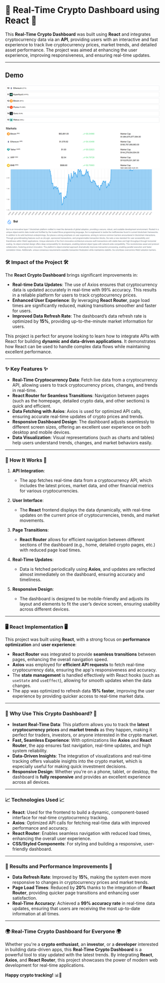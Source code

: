 # 🚀 **Real-Time Crypto Dashboard using React** 🚀

This **Real-Time Crypto Dashboard** was built using **React** and integrates cryptocurrency data via an **API**, providing users with an interactive and fast experience to track live cryptocurrency prices, market trends, and detailed asset performance. The project was aimed at enhancing the user experience, improving responsiveness, and ensuring real-time updates.

---

## **Demo** ##
![Preview](CryptoAppDashboard.png)
![Preview](CryptoAppDashboard2.png)

### 🛠️ **Impact of the Project** 🛠️

The **React Crypto Dashboard** brings significant improvements in:
- **Real-time Data Updates**: The use of Axios ensures that cryptocurrency data is updated accurately in real-time with 99% accuracy. This results in a reliable platform for users to track cryptocurrency prices.
- **Enhanced User Experience**: By leveraging **React Router**, page load times are significantly reduced, making transitions smoother and faster for users.
- **Improved Data Refresh Rate**: The dashboard’s data refresh rate is optimized by **15%**, providing up-to-the-minute market information for users.
  
This project is perfect for anyone looking to learn how to integrate APIs with React for building **dynamic and data-driven applications**. It demonstrates how React can be used to handle complex data flows while maintaining excellent performance.

---

### ✨ **Key Features** ✨

- **Real-Time Cryptocurrency Data**: Fetch live data from a cryptocurrency API, allowing users to track cryptocurrency prices, changes, and trends in real-time.
- **React Router for Seamless Transitions**: Navigation between pages (such as the homepage, detailed crypto data, and other sections) is quick and efficient.
- **Data Fetching with Axios**: Axios is used for optimized API calls, ensuring accurate real-time updates of crypto prices and trends.
- **Responsive Dashboard Design**: The dashboard adjusts seamlessly to different screen sizes, offering an excellent user experience on both desktop and mobile devices.
- **Data Visualization**: Visual representations (such as charts and tables) help users understand trends, changes, and market behaviors easily.

---

### 🎯 **How It Works** 🎯

1. **API Integration**:
   - The app fetches real-time data from a cryptocurrency API, which includes the latest prices, market data, and other financial metrics for various cryptocurrencies.
   
2. **User Interface**:
   - The **React** frontend displays the data dynamically, with real-time updates on the current price of cryptocurrencies, trends, and market movements.
   
3. **Page Transitions**:
   - **React Router** allows for efficient navigation between different sections of the dashboard (e.g., home, detailed crypto pages, etc.) with reduced page load times.

4. **Real-Time Updates**:
   - Data is fetched periodically using **Axios**, and updates are reflected almost immediately on the dashboard, ensuring accuracy and timeliness.
   
5. **Responsive Design**:
   - The dashboard is designed to be mobile-friendly and adjusts its layout and elements to fit the user’s device screen, ensuring usability across different devices.

---

### 🖥️ **React Implementation** 🖥️

This project was built using **React**, with a strong focus on **performance optimization** and **user experience**:
- **React Router** was integrated to provide **seamless transitions** between pages, enhancing the overall navigation speed.
- **Axios** was employed for **efficient API requests** to fetch real-time cryptocurrency data, ensuring the app's responsiveness and accuracy.
- The **state management** is handled effectively with React hooks (such as `useState` and `useEffect`), allowing for smooth updates when the data changes.
- The app was optimized to refresh data **15% faster**, improving the user experience by providing quicker access to real-time market data.

---

### 🌟 **Why Use This Crypto Dashboard?** 🌟

- **Instant Real-Time Data**: This platform allows you to track the **latest cryptocurrency prices** and **market trends** as they happen, making it perfect for traders, investors, or anyone interested in the crypto market.
- **Fast, Seamless Experience**: With optimizations like **Axios** and **React Router**, the app ensures fast navigation, real-time updates, and high system reliability.
- **Data-Driven Insights**: The integration of visualizations and real-time tracking offers valuable insights into the crypto market, which is especially useful for making quick investment decisions.
- **Responsive Design**: Whether you're on a phone, tablet, or desktop, the dashboard is **fully responsive** and provides an excellent experience across all devices.

---

### 📈 **Technologies Used** 📈

- **React**: Used for the frontend to build a dynamic, component-based interface for real-time cryptocurrency tracking.
- **Axios**: Optimized API calls for fetching real-time data with improved performance and accuracy.
- **React Router**: Enables seamless navigation with reduced load times, enhancing the overall user experience.
- **CSS/Styled Components**: For styling and building a responsive, user-friendly dashboard.

---

### 🚀 **Results and Performance Improvements** 🚀

- **Data Refresh Rate**: Improved by **15%**, making the system even more responsive to changes in cryptocurrency prices and market trends.
- **Page Load Times**: Reduced by **20%** thanks to the integration of **React Router**, providing quicker page transitions and enhancing user satisfaction.
- **Real-Time Accuracy**: Achieved a **99% accuracy rate** in real-time data updates, ensuring that users are receiving the most up-to-date information at all times.

---

### 🌍 **Real-Time Crypto Dashboard for Everyone** 🌍

Whether you're a **crypto enthusiast**, an **investor**, or a **developer** interested in building data-driven apps, this **Real-Time Crypto Dashboard** is a powerful tool to stay updated with the latest trends. By integrating **React**, **Axios**, and **React Router**, this project showcases the power of modern web development for real-time applications.

**Happy crypto tracking!** 📊🚀



